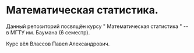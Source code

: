 # Математическая статистика.

Данный репозиторий посвящён курсу " Математическая статистика " -- в МГТУ им. Баумана (6 семестр).

Курс вёл Влассов Павел Александрович.
